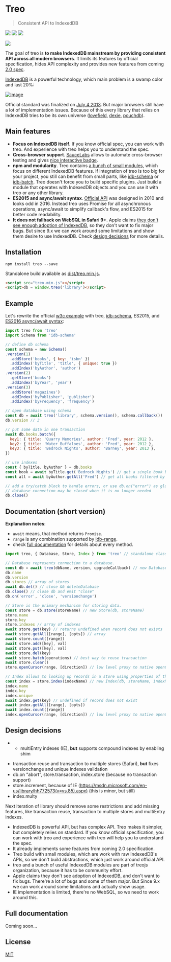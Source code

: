 # Treo

> Consistent API to IndexedDB

[![](https://img.shields.io/npm/v/treo.svg)](https://npmjs.org/package/treo)
[![](https://img.shields.io/travis/treojs/treo.svg)](https://travis-ci.org/treojs/treo)
[![](http://img.shields.io/npm/dm/treo.svg)](https://npmjs.org/package/treo)

[![](https://saucelabs.com/browser-matrix/treo.svg)](https://saucelabs.com/u/treo)

The goal of treo is **to make IndexedDB mainstream by providing consistent API across all modern browsers**.
It limits its features by official specification, hides API complexity and provides new features from coming [2.0 spec](https://github.com/w3c/IndexedDB).

[IndexedDB](https://www.w3.org/TR/IndexedDB/) is a powerful technology, which main problem is a swamp color and last 20%:

[![image](https://cloud.githubusercontent.com/assets/158189/13082651/cd6a8b2c-d4d1-11e5-8e0a-3e4841a5140d.png)](http://caniuse.com/#feat=indexeddb)

Official standard was finalized on [July 4 2013](https://www.w3.org/TR/2013/CR-IndexedDB-20130704/). But major browsers still have a lot of implementation issues. Because of this every library that relies on IndexedDB tries to be its own universe ([lovefield](https://github.com/google/lovefield), [dexie](https://github.com/dfahlander/Dexie.js), [pouchdb](https://github.com/pouchdb/pouchdb)).

## Main features

- **Focus on IndexedDB itself**. If you know official spec, you can work with treo. And experience with treo helps you to understand the spec.
- **Cross-browser support**. [SauceLabs](https://github.com/defunctzombie/zuul) allows to automate cross-browser testing and gives [nice interactive badge](https://saucelabs.com/u/treo).
- **npm and modularity**. Treo contains [a bunch of small modules](https://github.com/treojs), which focus on different IndexedDB features. If integration of treo is too big for your project, you still can benefit from small parts, like [idb-schema](https://github.com/treojs/idb-schema) or [idb-batch](https://github.com/treojs/idb-batch). Treo doesn't force you to build specific plugins. Just build a module that operates with IndexedDB objects and you can use it with treo or any other library.
- **ES2015 and async/await syntax**. [Official API](https://www.w3.org/TR/IndexedDB/) was designed in 2010 and looks odd in 2016. Instead treo uses Promise for all asynchronous operations, async/await to simplify callback's flow, and ES2015 for better code readability.
- **It does not fallback on WebSQL in Safari 9+**. Apple claims [they don't see enough adoption of IndexedDB](https://twitter.com/simevidas/status/610910096097304578), so they don't want to fix major bugs. But since 9.x we can work around some limitations and show them desire to use IndexedDB. Check [design decisions](#design-decisions) for more details.

## Installation

    npm install treo --save

Standalone build available as [dist/treo.min.js](./dist/treo.min.js).

```html
<script src="treo.min.js"></script>
<script>db = window.treo('library')</script>
```

## Example

Let's rewrite the official [w3c example](http://www.w3.org/TR/IndexedDB/#introduction)
with treo, [idb-schema](https://github.com/treojs/idb-schema), ES2015, and [ES2016 async/await syntax](https://jakearchibald.com/2014/es7-async-functions/):

```js
import treo from 'treo'
import Schema from 'idb-schema'

// define db schema
const schema = new Schema()
.version(1)
  .addStore('books', { key: 'isbn' })
  .addIndex('byTitle', 'title', { unique: true })
  .addIndex('byAuthor', 'author')
.version(2)
  .getStore('books')
  .addIndex('byYear', 'year')
.version(3)
  .addStore('magazines')
  .addIndex('byPublisher', 'publisher')
  .addIndex('byFrequency', 'frequency')

// open database using schema
const db = await treo('library', schema.version(), schema.callback())
db.version // 3

// put some data in one transaction
await db.books.batch({
  key1: { title: 'Quarry Memories', author: 'Fred', year: 2012 },
  key2: { title: 'Water Buffaloes', author: 'Fred', year: 2012 },
  key3: { title: 'Bedrock Nights', author: 'Barney', year: 2013 },
})

// use indexes
const { byTitle, byAuthor } = db.books
const book = await byTitle.get('Bedrock Nights') // get a single book by title using an index
const all = await byAuthor.getAll('Fred') // get all books filtered by author

// add a try/catch block to handle errors, or use db.on("error") as global handler
// database connection may be closed when it is no longer needed
db.close()
```

## Documentation (short version)

**Explanation notes**:
- `await` means, that method returns `Promise`.
- `range` is any combination supported by [idb-range](https://github.com/treojs/idb-range#rangeopts).
- check [full documentation](https://github.com/treojs/treo#full-documentation) for details about every method.

```js
import treo, { Database, Store, Index } from 'treo' // standalone classes are also available

// Database represents connection to a database.
const db = await treo(dbName, version, upgradeCallback) // new Database(rawDb)
db.name
db.version
db.stores // array of stores
await db.del() // close && deleteDatabase
db.close() // close db and emit "close"
db.on('error', 'close', 'versionchange')

// Store is the primary mechanism for storing data.
const store = db.store(storeName) // new Store(db, storeName)
store.name
store.key
store.indexes // array of indexes
await store.get(key) // returns undefined when record does not exists
await store.getAll([range], [opts]) // array
await store.count([range])
await store.add([key], val)
await store.put([key], val)
await store.del(key)
await store.batch(operations) // best way to reuse transaction
await store.clear()
store.openCursor(range, [direction]) // low level proxy to native openCursor

// Index allows to looking up records in a store using properties of the values.
const index = store.index(indexName) // new Index(db, storeName, indexName)
index.name
index.key
index.unique
await index.get(key) // undefined if record does not exist
await index.getAll([range], [opts])
await index.count([range])
index.openCursor(range, [direction]) // low level proxy to native openCursor
```

## Design decisions

- * multiEntry indexes (IE), **but** supports compound indexes by enabling shim
* transaction reuse and transaction to multiple stores (Safari), **but** fixes versionchange and unique indexes validation
* db.on “abort”, store.transaction, index.store (because no transaction support)
* store.increment, because of IE (https://msdn.microsoft.com/en-us/library/hh772573(v=vs.85).aspx) (this is minor, but still)
* index.multy

Next iteration of library should remove some restrictions and add missing features, like transaction reuse, transaction to multiple stores and multiEntry indexes.

- IndexedDB is powerful API, but has complex API. Treo makes it simpler, but completely relies on standard. If you know official specification, you can work with treo and experience with treo will help you to understand the spec.
- It already implements some features from coming 2.0 specification.
- Treo build with small modules, which are work with raw IndexedDB's APIs, so we don't build abstractions, which just work around official API.
- treo and a bunch of useful IndexedDB modules are part of treojs organization, because it has to be community effort.
- Apple claims they don't see adoption of IndexedDB, and don't want to fix bugs. There're a lot of bugs and some of them major. But Since 9.x we can work around some limitations and actually show usage.
- IE implementation is limited, there're no WebSQL, so we need to work around this.

## Full documentation

Coming soon...

## License

[MIT](./LICENSE)
